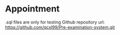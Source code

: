 # Appointment
.sql files are only for testing
Github repository url: https://github.com/qcxl99/Pre-examination-system.git